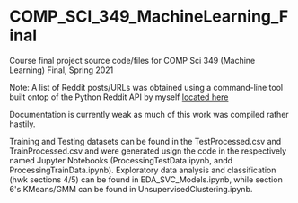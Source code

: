 # COMP_SCI_349_MachineLearning_Final
Course final project source code/files for COMP Sci 349 (Machine Learning) Final, Spring 2021


Note: A list of Reddit posts/URLs was obtained using a command-line tool built ontop of the Python Reddit API by myself [located here](https://github.com/njk639/RedditLinkScraper)

Documentation is currently weak as much of this work was compiled rather hastily.

Training and Testing datasets can be found in the TestProcessed.csv and TrainProcessed.csv and were generated usign the code in the respectively named Jupyter Notebooks (ProcessingTestData.ipynb, andd ProcessingTrainData.ipynb). Exploratory data analysis and classification (hwk sections 4/5) can be found in EDA_SVC_Models.ipynb, while section 6's KMeans/GMM can be found in UnsupervisedClustering.ipynb.
